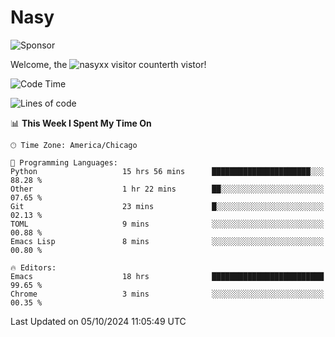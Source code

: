 # Nasy

<!--
<p align="center">
<img height="200" src="https://github-readme-stats.vercel.app/api?username=nasyxx&count_private=true&show_icons=true&theme=dracula&include_all_commits=true"/>
<img height="200" src="https://github-readme-stats.vercel.app/api/top-langs/?username=nasyxx&theme=dracula&hide=html,jupyter+notebook&count_private=true&show_icons=true"/>
</p>

  
----------------
-->

![Sponsor](https://img.shields.io/static/v1.svg?label=Sponsor&message=%E2%9D%A4&logo=GitHub&style=flat&color=pink)
 
Welcome, the ![nasyxx visitor counter](https://count.getloli.com/get/@nasyxx?theme=rule34)th vistor!
 
<!--START_SECTION:waka-->
![Code Time](http://img.shields.io/badge/Code%20Time-4%2C689%20hrs%203%20mins-blue)

![Lines of code](https://img.shields.io/badge/From%20Hello%20World%20I%27ve%20Written-0%20lines%20of%20code-blue)

📊 **This Week I Spent My Time On** 

```text
🕑︎ Time Zone: America/Chicago

💬 Programming Languages: 
Python                   15 hrs 56 mins      ██████████████████████░░░   88.28 % 
Other                    1 hr 22 mins        ██░░░░░░░░░░░░░░░░░░░░░░░   07.65 % 
Git                      23 mins             █░░░░░░░░░░░░░░░░░░░░░░░░   02.13 % 
TOML                     9 mins              ░░░░░░░░░░░░░░░░░░░░░░░░░   00.88 % 
Emacs Lisp               8 mins              ░░░░░░░░░░░░░░░░░░░░░░░░░   00.80 % 

🔥 Editors: 
Emacs                    18 hrs              █████████████████████████   99.65 % 
Chrome                   3 mins              ░░░░░░░░░░░░░░░░░░░░░░░░░   00.35 % 
```


 Last Updated on 05/10/2024 11:05:49 UTC
<!--END_SECTION:waka-->

<!-- ![visitors](https://visitor-badge.laobi.icu/badge?page_id=nasyxx.nasyxx) -->
